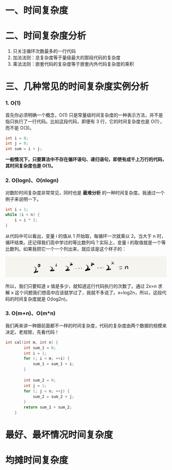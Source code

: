 # 一、时间复杂度

# 二、时间复杂度分析

1. 只关注循环次数最多的一行代码
2. 加法法则：总复杂度等于量级最大的那段代码的复杂度
3. 乘法法则：嵌套代码的复杂度等于嵌套内外代码复杂度的乘积

# 三、几种常见的时间复杂度实例分析

### 1. O(1)

首先你必须明确一个概念，O(1) 只是常量级时间复杂度的一种表示方法，并不是指只执行了一行代码。比如这段代码，即便有 3 行，它的时间复杂度也是 O(1），而不是 O(3)。

```c
int i = 8;
int j = 9;
int sum = i + j;
```

**一般情况下，只要算法中不存在循环语句、递归语句，即使有成千上万行的代码，其时间复杂度也是 Ο(1)。**

### 2. O(logn)、O(nlogn)

对数阶时间复杂度非常常见，同时也是 **最难分析** 的一种时间复杂度。我通过一个例子来说明一下。

```c
int i = 1;
while (i < n) {
    i = i * 2;
}
```

从代码中可以看出，变量 i 的值从 1 开始取，每循环一次就乘以 2。当大于 n 时，循环结束。还记得我们高中学过的等比数列吗？实际上，变量 i 的取值就是一个等比数列。如果我把它一个一个列出来，就应该是这个样子的：

![9b1c88264e7a1a20b5954be9bc4bec9a.jpg](assets/20201231093453-ehignrf-9b1c88264e7a1a20b5954be9bc4bec9a.jpg)

所以，我们只要知道 x 值是多少，就知道这行代码执行的次数了。通过 2x=n 求解 x 这个问题我们想高中应该就学过了，我就不多说了。x=log2n，所以，这段代码的时间复杂度就是 O(log2n)。

### 3. O(m+n)、O(m*n)

我们再来讲一种跟前面都不一样的时间复杂度，代码的复杂度由两个数据的规模来决定。老规矩，先看代码！

```c
int cal(int m, int n) {
        int sum_1 = 0;
        int i = 1;
        for (; i < m; ++i) {
            sum_1 = sum_1 + i;
        }

        int sum_2 = 0;
        int j = 1;
        for (; j < n; ++j) {
            sum_2 = sum_2 + j;
        }
        return sum_1 + sum_2;
    }
```

# 最好、最坏情况时间复杂度

# 均摊时间复杂度
